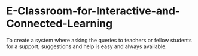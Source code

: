 # E-Classroom-for-Interactive-and-Connected-Learning
To create a system where asking the queries to teachers or fellow students for a support, suggestions and help is easy and always available.
